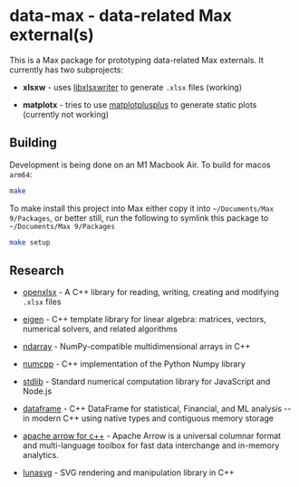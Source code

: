 # data-max - data-related Max external(s)

This is a Max package for prototyping data-related Max externals. It currently has two subprojects:

- **xlsxw** - uses [libxlsxwriter](https://github.com/jmcnamara/libxlsxwriter) to generate `.xlsx` files (working)

- **matplotx** - tries to use [matplotplusplus](https://github.com/alandefreitas/matplotplusplus) to generate static plots (currently not working)

## Building

Development is being done on an M1 Macbook Air. To build for  macos `arm64`:

```sh
make
```


To make install this project into Max either copy it into `~/Documents/Max 9/Packages`, or better still, run the following to symlink this package to `~/Documents/Max 9/Packages`

```sh
make setup
```


## Research

- [openxlsx](https://github.com/troldal/OpenXLSX) - A C++ library for reading, writing, creating and modifying `.xlsx` files

- [eigen](https://eigen.tuxfamily.org) - C++ template library for linear algebra: matrices, vectors, numerical solvers, and related algorithms

- [ndarray](https://github.com/ndarray/ndarray) - NumPy-compatible multidimensional arrays in C++

- [numcpp](https://github.com/dpilger26/NumCpp) - C++ implementation of the Python Numpy library

- [stdlib](https://github.com/stdlib-js/stdlib) - Standard numerical computation library for JavaScript and Node.js

- [dataframe](https://github.com/hosseinmoein/DataFrame) - C++ DataFrame for statistical, Financial, and ML analysis -- in modern C++ using native types and contiguous memory storage

- [apache arrow for c++](https://arrow.apache.org/docs/cpp/index.html) - Apache Arrow is a universal columnar format and multi-language toolbox for fast data interchange and in-memory analytics.

- [lunasvg](https://github.com/sammycage/lunasvg) - SVG rendering and manipulation library in C++



